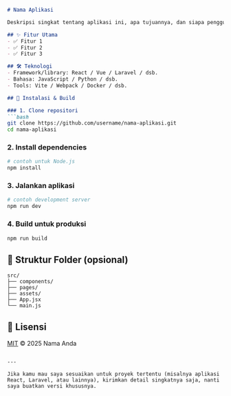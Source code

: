 ````markdown
# Nama Aplikasi

Deskripsi singkat tentang aplikasi ini, apa tujuannya, dan siapa penggunanya.

## ✨ Fitur Utama
- ✅ Fitur 1
- ✅ Fitur 2
- ✅ Fitur 3

## 🛠️ Teknologi
- Framework/library: React / Vue / Laravel / dsb.
- Bahasa: JavaScript / Python / dsb.
- Tools: Vite / Webpack / Docker / dsb.

## 🚀 Instalasi & Build

### 1. Clone repositori
```bash
git clone https://github.com/username/nama-aplikasi.git
cd nama-aplikasi
````

### 2. Install dependencies

```bash
# contoh untuk Node.js
npm install
```

### 3. Jalankan aplikasi

```bash
# contoh development server
npm run dev
```

### 4. Build untuk produksi

```bash
npm run build
```

## 📂 Struktur Folder (opsional)

```
src/
├── components/
├── pages/
├── assets/
├── App.jsx
└── main.js
```

## 📄 Lisensi

[MIT](LICENSE) © 2025 Nama Anda

```

---

Jika kamu mau saya sesuaikan untuk proyek tertentu (misalnya aplikasi React, Laravel, atau lainnya), kirimkan detail singkatnya saja, nanti saya buatkan versi khususnya.
```
